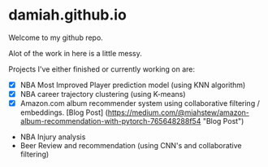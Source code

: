 # damiah.github.io
Welcome to my github repo.

Alot of the work in here is a little messy.

Projects I've either finished or currently working on are:

- [x] NBA Most Improved Player prediction model (using KNN algorithm) 
- [x] NBA career trajectory clustering (using K-means)
- [x] Amazon.com album recommender system using collaborative filtering / embeddings. 
[Blog Post] (https://medium.com/@miahstew/amazon-album-recommendation-with-pytorch-765648288f54 "Blog Post")
- NBA Injury analysis
- Beer Review and recommendation (using CNN's and collaborative filtering)
